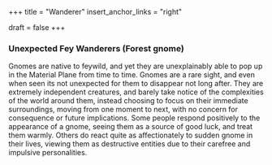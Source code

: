 +++
title = "Wanderer"
insert_anchor_links = "right"

draft = false
+++

### Unexpected Fey Wanderers (Forest gnome)
Gnomes are native to feywild, and yet they are unexplainably able to pop up in the Material Plane from time to time. Gnomes are a rare sight, and even when seen its not unexpected for them to disappear not long after. They are extremely independent creatures, and barely take notice of the complexities of the world around them, instead choosing to focus on their immediate surroundings, moving from one moment to next, with no concern for consequence or future implications. Some people respond positively to the appearance of a gnome, seeing them as a source of good luck, and treat them warmly. Others do react quite as affectionately to sudden gnome in their lives, viewing them as destructive entities due to their carefree and impulsive personalities.
